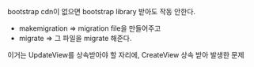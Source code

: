 bootstrap cdn이 없으면 bootstrap library 받아도 작동 안한다.

- makemigration => migration file을 만들어주고
- migrate => 그 파일을 migrate 해준다.


이거는 UpdateView를 상속받아야 할 자리에, CreateView 상속 받아 발생한 문제
![img.png](img.png)